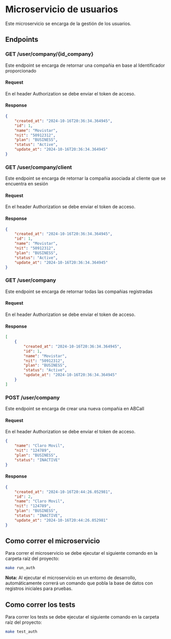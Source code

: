 # Microservicio de usuarios
Este microservicio se encarga de la gestión de los usuarios.

## Endpoints
### GET /user/company/{id_company}
Este endpoint se encarga de retornar una compañia en base al Identificador proporcionado

#### Request
En el header Authorization se debe enviar el token de acceso.

#### Response
```json
{
    "created_at": "2024-10-16T20:36:34.364945",
    "id": 1,
    "name": "Movistar",
    "nit": "50912312",
    "plan": "BUSINESS",
    "status": "Active",
    "update_at": "2024-10-16T20:36:34.364945"
}
```

### GET /user/company/client
Este endpoint se encarga de retornar la compañia asociada al cliente que se encuentra en sesión

#### Request
En el header Authorization se debe enviar el token de acceso.

#### Response
```json
{
    "created_at": "2024-10-16T20:36:34.364945",
    "id": 1,
    "name": "Movistar",
    "nit": "50912312",
    "plan": "BUSINESS",
    "status": "Active",
    "update_at": "2024-10-16T20:36:34.364945"
}
```

### GET /user/company
Este endpoint se encarga de retornar todas las compañias registradas

#### Request
En el header Authorization se debe enviar el token de acceso.

#### Response
```json
[
    {
        "created_at": "2024-10-16T20:36:34.364945",
        "id": 1,
        "name": "Movistar",
        "nit": "50912312",
        "plan": "BUSINESS",
        "status": "Active",
        "update_at": "2024-10-16T20:36:34.364945"
    }
]
```

### POST /user/company
Este endpoint se encarga de crear una nueva compañia en ABCall

#### Request
En el header Authorization se debe enviar el token de acceso.

```json
{
    "name": "Claro Movil",
    "nit": "124789",
    "plan": "BUSINESS",
    "status": "INACTIVE"
}
```

#### Response
```json
{
    "created_at": "2024-10-16T20:44:26.052981",
    "id": 2,
    "name": "Claro Movil",
    "nit": "124789",
    "plan": "BUSINESS",
    "status": "INACTIVE",
    "update_at": "2024-10-16T20:44:26.052981"
}
```


## Como correr el microservicio
Para correr el microservicio se debe ejecutar el siguiente comando en la carpeta raíz del proyecto:
```bash
make run_auth
```
**Nota:** Al ejecutar el microservicio en un entorno de desarrollo, automáticamente correrá un comando que pobla la base de datos con registros iniciales para pruebas.
## Como correr los tests
Para correr los tests se debe ejecutar el siguiente comando en la carpeta raíz del proyecto:
```bash
make test_auth
```
